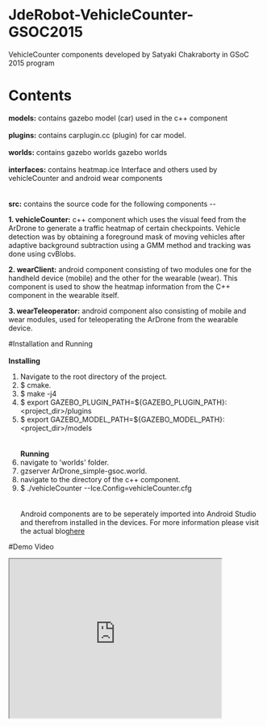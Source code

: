 # JdeRobot-VehicleCounter-GSOC2015
VehicleCounter components developed by Satyaki Chakraborty in GSoC 2015 program

# Contents
<b>models:</b> contains gazebo model (car) used in the c++ component
<br><br>
<b>plugins:</b> contains carplugin.cc (plugin) for car model.
<br><br>
<b>worlds:</b> contains gazebo worlds gazebo worlds
<br><br>
<b>interfaces:</b> contains heatmap.ice Interface and others used by vehicleCounter and android wear components<br>
<br><br>
<b>src:</b> contains the source code for the following components --
<p><b>1. vehicleCounter:</b> c++ component which uses the visual feed from the ArDrone to generate a traffic heatmap of certain checkpoints. Vehicle detection was by obtaining a foreground mask of moving vehicles after adaptive background subtraction using a GMM method and tracking was done using cvBlobs.
<br><p><b>2. wearClient:</b> android component consisting of two modules one for the handheld device (mobile) and the other for the wearable (wear). This component is used to show the heatmap information from the C++ component in the wearable itself.
<br><p><b>3. wearTeleoperator:</b> android component also consisting of mobile and wear modules, used for teleoperating the ArDrone from the wearable device.

#Installation and Running
<br><br>
<b>Installing</b><br>
1. Navigate to the root directory of the project. <br>
2. $ cmake. <br>
3. $ make -j4 <br>
4. $ export GAZEBO_PLUGIN_PATH=${GAZEBO_PLUGIN_PATH}:<project_dir>/plugins <br>
5. $ export GAZEBO_MODEL_PATH=${GAZEBO_MODEL_PATH}:<project_dir>/models <br>
<br><br>
<b>Running</b></br>
1. navigate to 'worlds' folder. <br>
2. gzserver ArDrone_simple-gsoc.world. <br>
3. navigate to the directory of the c++ component. <br>
4. $ ./vehicleCounter --Ice.Config=vehicleCounter.cfg </br>
<br><br>
Android components are to be seperately imported into Android Studio and therefrom installed in the devices.
For more information please visit the actual blog<a href="http://jderobot.org/Chakraborty-colab#Documentation">here</a>

#Demo Video
<iframe width = "420" height = "315" 
 src = "https://www.youtube.com/watch?v=VCij_LN1CRU">
</iframe>